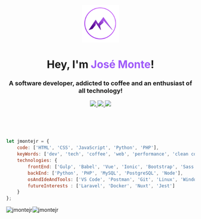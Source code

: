 <p align="center"><img src="./images/logo.png" width="100px"></p>
<h1 align="center">Hey, I'm <span style="color:#9e58f9">José Monte</span>!</h1>
<h3 align="center">A software developer, addicted to coffee and an enthusiast of all technology!</h3>

<p align="center" style="margin-bottom: 50px">
    <a href="maito:josecmontejr@gmail.com">
        <img src="https://img.shields.io/static/v1?label=gmail&message=josecmontejr&color=9e58f9&style=for-the-badge&logo=gmail"/>
    </a>
    <space></space>
    <a href="https://www.linkedin.com/in/jmontejr">
        <img src="https://img.shields.io/static/v1?label=linkedin&message=jmontejr&color=9e58f9&style=for-the-badge&logo=linkedin"/>
    </a>
    <space></space>
    <a href="https://codepen.io/jmontejr">
        <img src="https://img.shields.io/static/v1?label=codepen&message=jmontejr&color=9e58f9&style=for-the-badge&logo=codepen"/>
    </a>
</p>
<br>

```javascript
let jmontejr = {
    code: ['HTML', 'CSS', 'JavaScript', 'Python', 'PHP'],
    keyWords: ['dev', 'tech', 'coffee', 'web', 'performance', 'clean code','responsive'],
    technologies: {
        frontEnd: ['Gulp', 'Babel', 'Vue', 'Ionic', 'Bootstrap', 'Sass', 'Less', 'WordPress'],
        backEnd: ['Python', 'PHP', 'MySQL', 'PostgreSQL', 'Node'],
        osAndIdeAndTools: ['VS Code', 'Postman', 'Git', 'Linux', 'Windows', 'NPM'],
        futureInterests : ['Laravel', 'Docker', 'Nuxt', 'Jest']
    }
};
```

<p>
<img align="left" src="https://github-readme-stats.vercel.app/api?username=jmontejr&show_icons=true&locale=&layout=compact&theme=material-palenight" alt="jmontejr" />
<img align="left" src="https://github-readme-stats.vercel.app/api/top-langs?username=jmontejr&show_icons=true&locale=en&layout=compact&theme=material-palenight" alt="jmontejr" />
</p>
